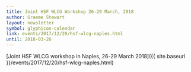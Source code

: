 ```yaml
---
title: Joint HSF WLCG Workshop 26-29 March, 2018
author: Graeme Stewart
layout: newsletter
symbol: glyphicon-calendar
link: events/2017/12/20/hsf-wlcg-naples.html
until: 2018-03-26
---
```


[Joint HSF WLCG workshop in Naples, 26-29 March
2018]({{ site.baseurl }}/events/2017/12/20/hsf-wlcg-naples.html)
